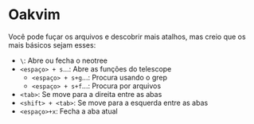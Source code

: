 # Oakvim

Você pode fuçar os arquivos e descobrir mais atalhos, mas creio que os mais básicos sejam esses:

- `\`: Abre ou fecha o neotree
- `<espaço> + s`...: Abre as funções do telescope
    - `<espaço> + s+g`...: Procura usando o grep
    - `<espaço> + s+f`...: Procura por arquivos
- `<tab>`: Se move para a direita entre as abas
- `<shift> + <tab>`: Se move para a esquerda entre as abas
- `<espaço>+x`: Fecha a aba atual
